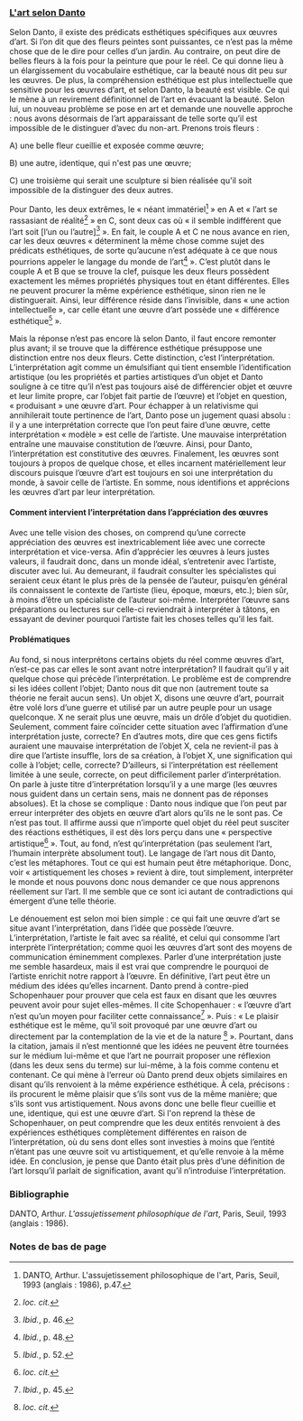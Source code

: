 ### [L'art selon Danto](https://www.antoinesweeney.com/)

Selon Danto, il existe des prédicats esthétiques spécifiques aux œuvres d’art.
Si l’on dit que des fleurs peintes sont puissantes, ce n’est pas la même chose que de le dire pour celles d’un jardin.
Au contraire, on peut dire de belles fleurs à la fois pour la peinture que pour le réel.
Ce qui donne lieu à un élargissement du vocabulaire esthétique, car la beauté nous dit peu sur les œuvres.
De plus, la compréhension esthétique est plus intellectuelle que sensitive pour les œuvres d’art, et selon Danto, la beauté est visible.
Ce qui le mène à un revirement définitionnel de l’art en évacuant la beauté.
Selon lui, un nouveau problème se pose en art et demande une nouvelle approche : nous avons désormais de l’art apparaissant de telle sorte qu’il est impossible de le distinguer d’avec du non-art.
Prenons trois fleurs :

A) une belle fleur cueillie et exposée comme œuvre;

B) une autre, identique, qui n'est pas une œuvre;

C) une troisième qui serait une sculpture si bien réalisée qu'il soit impossible de la distinguer des deux autres.

Pour Danto, les deux extrêmes, le « néant immatériel[^1] » en A et « l’art se rassasiant de réalité[^2] » en C, sont deux cas où « il semble indifférent que l’art soit [l’un ou l’autre][^3] ».
En fait, le couple A et C ne nous avance en rien, car les deux œuvres « déterminent la même chose comme sujet des prédicats esthétiques, de sorte qu’aucune n’est adéquate à ce que nous pourrions appeler le langage du monde de l’art[^4] ».
C’est plutôt dans le couple A et B que se trouve la clef, puisque les deux fleurs possèdent exactement les mêmes propriétés physiques tout en étant différentes.
Elles ne peuvent procurer la même expérience esthétique, sinon rien ne le distinguerait.
Ainsi, leur différence réside dans l’invisible, dans « une action intellectuelle », car celle étant une œuvre d’art possède une « différence esthétique[^5] ».

Mais la réponse n’est pas encore là selon Danto, il faut encore remonter plus avant; il se trouve que la différence esthétique présuppose une distinction entre nos deux fleurs. Cette distinction, c’est l’interprétation.
L’interprétation agit comme un émulsifiant qui tient ensemble l’identification artistique (ou les propriétés et parties artistiques d’un objet et Danto souligne à ce titre qu’il n’est pas toujours aisé de différencier objet et œuvre et leur limite propre, car l’objet fait partie de l’œuvre) et l’objet en question, « produisant » une œuvre d’art.
Pour échapper à un relativisme qui annihilerait toute pertinence de l’art, Danto pose un jugement quasi absolu : il y a une interprétation correcte que l’on peut faire d’une œuvre, cette interprétation « modèle » est celle de l’artiste.
Une mauvaise interprétation entraîne une mauvaise constitution de l’œuvre.
Ainsi, pour Danto, l’interprétation est constitutive des œuvres.
Finalement, les œuvres sont toujours à propos de quelque chose, et elles incarnent matériellement leur discours puisque l’œuvre d’art est toujours en soi une interprétation du monde, à savoir celle de l’artiste.
En somme, nous identifions et apprécions les œuvres d’art par leur interprétation.

#### Comment intervient l’interprétation dans l’appréciation des œuvres

Avec une telle vision des choses, on comprend qu’une correcte appréciation des œuvres est inextricablement liée avec une correcte interprétation et vice-versa.
Afin d’apprécier les œuvres à leurs justes valeurs, il faudrait donc, dans un monde idéal, s’entretenir avec l’artiste, discuter avec lui.
Au demeurant, il faudrait consulter les spécialistes qui seraient ceux étant le plus près de la pensée de l’auteur, puisqu’en général ils connaissent le contexte de l’artiste (lieu, époque, mœurs, etc.); bien sûr, à moins d’être un spécialiste de l’auteur soi-même.
Interpréter l’œuvre sans préparations ou lectures sur celle-ci reviendrait à interpréter à tâtons, en essayant de deviner pourquoi l’artiste fait les choses telles qu’il les fait.

#### Problématiques

Au fond, si nous interprétons certains objets du réel comme œuvres d’art, n’est-ce pas car elles le sont avant notre interprétation?
Il faudrait qu’il y ait quelque chose qui précède l’interprétation.
Le problème est de comprendre si les idées collent l’objet; Danto nous dit que non (autrement toute sa théorie ne ferait aucun sens).
Un objet X, disons une œuvre d’art, pourrait être volé lors d’une guerre et utilisé par un autre peuple pour un usage quelconque.
X ne serait plus une œuvre, mais un drôle d’objet du quotidien.
Seulement, comment faire coïncider cette situation avec l’affirmation d’une interprétation juste, correcte?
En d’autres mots, dire que ces gens fictifs auraient une mauvaise interprétation de l’objet X, cela ne revient-il pas à dire que l’artiste insuffle, lors de sa création, à l’objet X, une signification qui colle à l’objet; celle, correcte?
D’ailleurs, si l’interprétation est réellement limitée à une seule, correcte, on peut difficilement parler d’interprétation.
On parle à juste titre d’interprétation lorsqu’il y a une marge (les œuvres nous guident dans un certain sens, mais ne donnent pas de réponses absolues).
Et la chose se complique : Danto nous indique que l’on peut par erreur interpréter des objets en œuvre d’art alors qu’ils ne le sont pas.
Ce n’est pas tout.
Il affirme aussi que n’importe quel objet du réel peut susciter des réactions esthétiques, il est dès lors perçu dans une « perspective artistique[^6] ».
Tout, au fond, n’est qu’interprétation (pas seulement l’art, l’humain interprète absolument tout).
Le langage de l’art nous dit Danto, c’est les métaphores.
Tout ce qui est humain peut être métaphorique.
Donc, voir « artistiquement les choses » revient à dire, tout simplement, interpréter le monde et nous pouvons donc nous demander ce que nous apprenons réellement sur l’art.
Il me semble que ce sont ici autant de contradictions qui émergent d’une telle théorie.

Le dénouement est selon moi bien simple : ce qui fait une œuvre d’art se situe avant l’interprétation, dans l’idée que possède l’œuvre.
L’interprétation, l’artiste le fait avec sa réalité, et celui qui consomme l’art interprète l’interprétation; comme quoi les œuvres d’art sont des moyens de communication éminemment complexes.
Parler d’une interprétation juste me semble hasardeux, mais il est vrai que comprendre le pourquoi de l’artiste enrichit notre rapport à l’œuvre.
En définitive, l’art peut être un médium des idées qu’elles incarnent.
Danto prend à contre-pied Schopenhauer pour prouver que cela est faux en disant que les œuvres peuvent avoir pour sujet elles-mêmes.
Il cite Schopenhauer : « l’œuvre d’art n’est qu’un moyen pour faciliter cette connaissance[^7] ».
Puis : « Le plaisir esthétique est le même, qu’il soit provoqué par une œuvre d’art ou directement par la contemplation de la vie et de la nature [^8] ».
Pourtant, dans la citation, jamais il n’est mentionné que les idées ne peuvent être tournées sur le médium lui-même et que l’art ne pourrait proposer une réflexion (dans les deux sens du terme) sur lui-même, à la fois comme contenu et contenant.
Ce qui mène à l’erreur où Danto prend deux objets similaires en disant qu’ils renvoient à la même expérience esthétique.
À cela, précisons : ils procurent le même plaisir que s’ils sont vus de la même manière; que s’ils sont vus artistiquement.
Nous avons donc une belle fleur cueillie et une, identique, qui est une œuvre d’art.
Si l'on reprend la thèse de Schopenhauer, on peut comprendre que les deux entités renvoient à des expériences esthétiques complètement différentes en raison de l’interprétation, où du sens dont elles sont investies à moins que l’entité n’étant pas une œuvre soit vu artistiquement, et qu’elle renvoie à la même idée.
En conclusion, je pense que Danto était plus près d’une définition de l’art lorsqu’il parlait de signification, avant qu’il n’introduise l’interprétation.

### Bibliographie
DANTO, Arthur. *L'assujetissement philosophique de l'art*, Paris, Seuil, 1993 (anglais : 1986).

### Notes de bas de page

[^1]: DANTO, Arthur. L'assujetissement philosophique de l'art, Paris, Seuil, 1993 (anglais : 1986), p.47.

[^2]: *loc. cit.*

[^3]: *Ibid.*, p. 46.

[^4]: *Ibid.*, p. 48.

[^5]: *Ibid.*, p. 52.

[^6]:  *loc. cit.*

[^7]: *Ibid.*, p. 45.

[^8]:  *loc. cit.*
